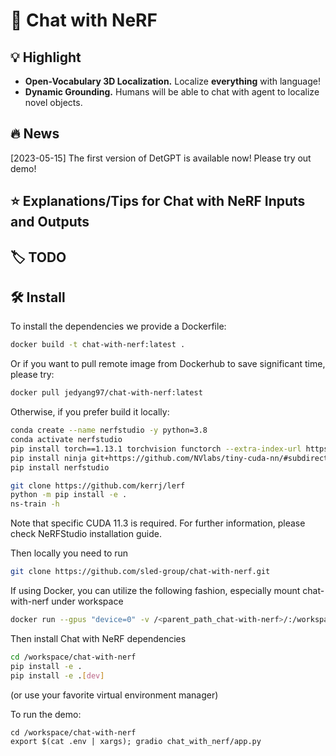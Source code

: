 # :sauropod: Chat with NeRF

## :bulb: Highlight

- **Open-Vocabulary 3D Localization.** Localize **everything** with language!
- **Dynamic Grounding.** Humans will be able to chat with agent to localize novel objects.

## :fire: News
[2023-05-15] The first version of DetGPT is available now! Please try out demo!
## :star: Explanations/Tips for Chat with NeRF Inputs and Outputs

## :label: TODO

## :hammer_and_wrench: Install

To install the dependencies we provide a Dockerfile:
```bash
docker build -t chat-with-nerf:latest .
```
Or if you want to pull remote image from Dockerhub to save significant time, please try:
```bash
docker pull jedyang97/chat-with-nerf:latest
```

Otherwise, if you prefer build it locally:
```bash
conda create --name nerfstudio -y python=3.8
conda activate nerfstudio
pip install torch==1.13.1 torchvision functorch --extra-index-url https://download.pytorch.org/whl/cu117
pip install ninja git+https://github.com/NVlabs/tiny-cuda-nn/#subdirectory=bindings/torch
pip install nerfstudio

git clone https://github.com/kerrj/lerf
python -m pip install -e .
ns-train -h
```
Note that specific CUDA 11.3 is required. For further information, please check NeRFStudio installation
guide.

Then locally you need to run
```bash
git clone https://github.com/sled-group/chat-with-nerf.git
```
If using Docker, you can utilize the following fashion, especially mount chat-with-nerf under workspace
```bash
docker run --gpus "device=0" -v /<parent_path_chat-with-nerf>/:/workspace/ -v /home/<your_username>/.cache/:/home/user/.cache/ --rm -it --shm-size=12gb chat-with-nerf:latest
```
Then install Chat with NeRF dependencies
```bash
cd /workspace/chat-with-nerf
pip install -e .
pip install -e .[dev]
```
(or use your favorite virtual environment manager)

To run the demo:

```
cd /workspace/chat-with-nerf
export $(cat .env | xargs); gradio chat_with_nerf/app.py
```
